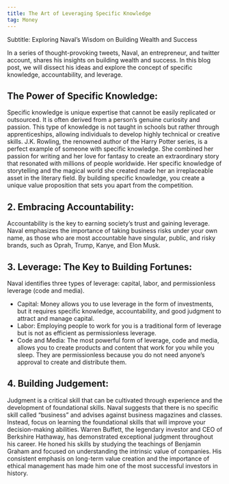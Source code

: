 ```yaml
---
title: The Art of Leveraging Specific Knowledge
tag: Money
---
```


Subtitle: Exploring Naval’s Wisdom on Building Wealth and Success

In a series of thought-provoking tweets, Naval, an entrepreneur, and twitter account, shares his insights on building wealth and success. In this blog post, we will dissect his ideas and explore the concept of specific knowledge, accountability, and leverage.

## The Power of Specific Knowledge:
Specific knowledge is unique expertise that cannot be easily replicated or outsourced. It is often derived from a person’s genuine curiosity and passion. This type of knowledge is not taught in schools but rather through apprenticeships, allowing individuals to develop highly technical or creative skills. J.K. Rowling, the renowned author of the Harry Potter series, is a perfect example of someone with specific knowledge. She combined her passion for writing and her love for fantasy to create an extraordinary story that resonated with millions of people worldwide. Her specific knowledge of storytelling and the magical world she created made her an irreplaceable asset in the literary field. By building specific knowledge, you create a unique value proposition that sets you apart from the competition.

## 2. Embracing Accountability:

Accountability is the key to earning society’s trust and gaining leverage. Naval emphasizes the importance of taking business risks under your own name, as those who are most accountable have singular, public, and risky brands, such as Oprah, Trump, Kanye, and Elon Musk.

## 3. Leverage: The Key to Building Fortunes:

Naval identifies three types of leverage: capital, labor, and permissionless leverage (code and media).

- Capital: Money allows you to use leverage in the form of investments, but it requires specific knowledge, accountability, and good judgment to attract and manage capital.
- Labor: Employing people to work for you is a traditional form of leverage but is not as efficient as permissionless leverage.
- Code and Media: The most powerful form of leverage, code and media, allows you to create products and content that work for you while you sleep. They are permissionless because you do not need anyone’s approval to create and distribute them.

## 4. Building Judgement:

Judgment is a critical skill that can be cultivated through experience and the development of foundational skills. Naval suggests that there is no specific skill called “business” and advises against business magazines and classes. Instead, focus on learning the foundational skills that will improve your decision-making abilities. Warren Buffett, the legendary investor and CEO of Berkshire Hathaway, has demonstrated exceptional judgment throughout his career. He honed his skills by studying the teachings of Benjamin Graham and focused on understanding the intrinsic value of companies. His consistent emphasis on long-term value creation and the importance of ethical management has made him one of the most successful investors in history.